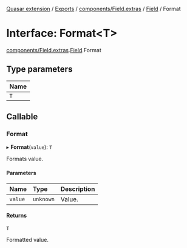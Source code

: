 [Quasar extension](../index.md) / [Exports](../modules.md) / [components/Field.extras](../modules/components_Field_extras.md) / [Field](../modules/components_Field_extras.Field.md) / Format

# Interface: Format<T\>

[components/Field.extras](../modules/components_Field_extras.md).[Field](../modules/components_Field_extras.Field.md).Format

## Type parameters

| Name |
| :------ |
| `T` |

## Callable

### Format

▸ **Format**(`value`): `T`

Formats value.

#### Parameters

| Name | Type | Description |
| :------ | :------ | :------ |
| `value` | `unknown` | Value. |

#### Returns

`T`

Formatted value.
